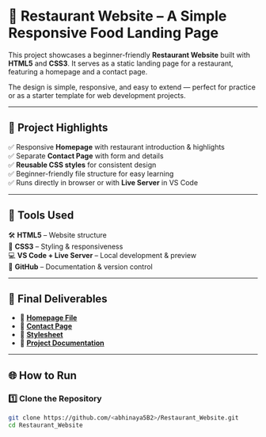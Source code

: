 # 🍴 Restaurant Website – A Simple Responsive Food Landing Page  

This project showcases a beginner-friendly **Restaurant Website** built with **HTML5** and **CSS3**. It serves as a static landing page for a restaurant, featuring a homepage and a contact page.  

The design is simple, responsive, and easy to extend — perfect for practice or as a starter template for web development projects.  

---

## 🚀 Project Highlights  

✅ Responsive **Homepage** with restaurant introduction & highlights  
✅ Separate **Contact Page** with form and details  
✅ **Reusable CSS styles** for consistent design  
✅ Beginner-friendly file structure for easy learning  
✅ Runs directly in browser or with **Live Server** in VS Code  

---

## 🧰 Tools Used  

🛠️ **HTML5** – Website structure  
🎨 **CSS3** – Styling & responsiveness  
💻 **VS Code + Live Server** – Local development & preview  
📂 **GitHub** – Documentation & version control  

---

## 📁 Final Deliverables  

- 📄 **[Homepage File](./index.html)**  
- 📩 **[Contact Page](./contact.html)**  
- 🎨 **[Stylesheet](./styles.css)**  
- 📝 **[Project Documentation](./README.md)**  

---

## 🌐 How to Run  

### 1️⃣ Clone the Repository  
```bash
git clone https://github.com/<abhinaya5B2>/Restaurant_Website.git
cd Restaurant_Website
